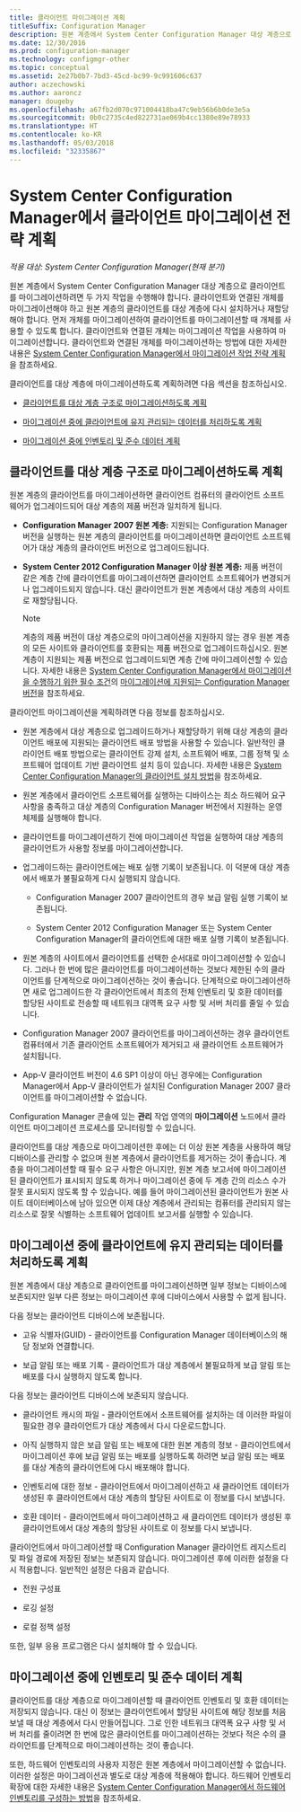 ```yaml
---
title: 클라이언트 마이그레이션 계획
titleSuffix: Configuration Manager
description: 원본 계층에서 System Center Configuration Manager 대상 계층으로 클라이언트를 마이그레이션하는 작업에 대해 알아봅니다.
ms.date: 12/30/2016
ms.prod: configuration-manager
ms.technology: configmgr-other
ms.topic: conceptual
ms.assetid: 2e27b0b7-7bd3-45cd-bc99-9c991606c637
author: aczechowski
ms.author: aaroncz
manager: dougeby
ms.openlocfilehash: a67fb2d070c971004418ba47c9eb56b6b0de3e5a
ms.sourcegitcommit: 0b0c2735c4ed822731ae069b4cc1380e89e78933
ms.translationtype: HT
ms.contentlocale: ko-KR
ms.lasthandoff: 05/03/2018
ms.locfileid: "32335867"
---
```

# <a name="plan-a-client-migration-strategy-in-system-center-configuration-manager"></a>System Center Configuration Manager에서 클라이언트 마이그레이션 전략 계획

*적용 대상: System Center Configuration Manager(현재 분기)*

원본 계층에서 System Center Configuration Manager 대상 계층으로 클라이언트를 마이그레이션하려면 두 가지 작업을 수행해야 합니다. 클라이언트와 연결된 개체를 마이그레이션해야 하고 원본 계층의 클라이언트를 대상 계층에 다시 설치하거나 재할당해야 합니다. 먼저 개체를 마이그레이션하여 클라이언트를 마이그레이션할 때 개체를 사용할 수 있도록 합니다. 클라이언트와 연결된 개체는 마이그레이션 작업을 사용하여 마이그레이션합니다. 클라이언트와 연결된 개체를 마이그레이션하는 방법에 대한 자세한 내용은 [System Center Configuration Manager에서 마이그레이션 작업 전략 계획](../../core/migration/planning-a-migration-job-strategy.md)을 참조하세요.  

 클라이언트를 대상 계층에 마이그레이션하도록 계획하려면 다음 섹션을 참조하십시오.  

-   [클라이언트를 대상 계층 구조로 마이그레이션하도록 계획](#Planning_for_Client_Agent_Migration)  

-   [마이그레이션 중에 클라이언트에 유지 관리되는 데이터를 처리하도록 계획](#Planning_for_Client_Data_Migration)  

-   [마이그레이션 중에 인벤토리 및 준수 데이터 계획](#Planning_for_Inventory_data_migration)  

##  <a name="Planning_for_Client_Agent_Migration"></a> 클라이언트를 대상 계층 구조로 마이그레이션하도록 계획  
 원본 계층의 클라이언트를 마이그레이션하면 클라이언트 컴퓨터의 클라이언트 소프트웨어가 업그레이드되어 대상 계층의 제품 버전과 일치하게 됩니다.  

-   **Configuration Manager 2007 원본 계층:** 지원되는 Configuration Manager 버전을 실행하는 원본 계층의 클라이언트를 마이그레이션하면 클라이언트 소프트웨어가 대상 계층의 클라이언트 버전으로 업그레이드됩니다.  

-   **System Center 2012 Configuration Manager 이상 원본 계층:** 제품 버전이 같은 계층 간에 클라이언트를 마이그레이션하면 클라이언트 소프트웨어가 변경되거나 업그레이드되지 않습니다. 대신 클라이언트가 원본 계층에서 대상 계층의 사이트로 재할당됩니다.  

    > [!NOTE]  
    >  계층의 제품 버전이 대상 계층으로의 마이그레이션을 지원하지 않는 경우 원본 계층의 모든 사이트와 클라이언트를 호환되는 제품 버전으로 업그레이드하십시오. 원본 계층이 지원되는 제품 버전으로 업그레이드되면 계층 간에 마이그레이션할 수 있습니다. 자세한 내용은 [System Center Configuration Manager에서 마이그레이션을 수행하기 위한 필수 조건](../../core/migration/prerequisites-for-migration.md)의 [마이그레이션에 지원되는 Configuration Manager 버전](../../core/migration/prerequisites-for-migration.md#BKMK_SupportedMigrationVersions)을 참조하세요.  

클라이언트 마이그레이션을 계획하려면 다음 정보를 참조하십시오.  

-   원본 계층에서 대상 계층으로 업그레이드하거나 재할당하기 위해 대상 계층의 클라이언트 배포에 지원되는 클라이언트 배포 방법을 사용할 수 있습니다. 일반적인 클라이언트 배포 방법으로는 클라이언트 강제 설치, 소프트웨어 배포, 그룹 정책 및 소프트웨어 업데이트 기반 클라이언트 설치 등이 있습니다. 자세한 내용은 [System Center Configuration Manager의 클라이언트 설치 방법](../../core/clients/deploy/plan/client-installation-methods.md)을 참조하세요.  

-   원본 계층에서 클라이언트 소프트웨어를 실행하는 디바이스는 최소 하드웨어 요구 사항을 충족하고 대상 계층의 Configuration Manager 버전에서 지원하는 운영 체제를 실행해야 합니다.  

-   클라이언트를 마이그레이션하기 전에 마이그레이션 작업을 실행하여 대상 계층의 클라이언트가 사용할 정보를 마이그레이션합니다.  

-   업그레이드하는 클라이언트에는 배포 실행 기록이 보존됩니다. 이 덕분에 대상 계층에서 배포가 불필요하게 다시 실행되지 않습니다.  

    -   Configuration Manager 2007 클라이언트의 경우 보급 알림 실행 기록이 보존됩니다.  

    -   System Center 2012 Configuration Manager 또는 System Center Configuration Manager의 클라이언트에 대한 배포 실행 기록이 보존됩니다.  

-   원본 계층의 사이트에서 클라이언트를 선택한 순서대로 마이그레이션할 수 있습니다. 그러나 한 번에 많은 클라이언트를 마이그레이션하는 것보다 제한된 수의 클라이언트를 단계적으로 마이그레이션하는 것이 좋습니다. 단계적으로 마이그레이션하면 새로 업그레이드한 각 클라이언트에서 최초의 전체 인벤토리 및 호환 데이터를 할당된 사이트로 전송할 때 네트워크 대역폭 요구 사항 및 서버 처리를 줄일 수 있습니다.  

-   Configuration Manager 2007 클라이언트를 마이그레이션하는 경우 클라이언트 컴퓨터에서 기존 클라이언트 소프트웨어가 제거되고 새 클라이언트 소프트웨어가 설치됩니다.  

-   App-V 클라이언트 버전이 4.6 SP1 이상이 아닌 경우에는 Configuration Manager에서 App-V 클라이언트가 설치된 Configuration Manager 2007 클라이언트를 마이그레이션할 수 없습니다.  

Configuration Manager 콘솔에 있는 **관리** 작업 영역의 **마이그레이션** 노드에서 클라이언트 마이그레이션 프로세스를 모니터링할 수 있습니다.  

클라이언트를 대상 계층으로 마이그레이션한 후에는 더 이상 원본 계층을 사용하여 해당 디바이스를 관리할 수 없으며 원본 계층에서 클라이언트를 제거하는 것이 좋습니다. 계층을 마이그레이션할 때 필수 요구 사항은 아니지만, 원본 계층 보고서에 마이그레이션된 클라이언트가 표시되지 않도록 하거나 마이그레이션 중에 두 계층 간의 리소스 수가 잘못 표시되지 않도록 할 수 있습니다. 예를 들어 마이그레이션된 클라이언트가 원본 사이트 데이터베이스에 남아 있으면 이제 대상 계층에서 관리되는 컴퓨터를 관리되지 않는 리소스로 잘못 식별하는 소프트웨어 업데이트 보고서를 실행할 수 있습니다.  

##  <a name="Planning_for_Client_Data_Migration"></a> 마이그레이션 중에 클라이언트에 유지 관리되는 데이터를 처리하도록 계획  
원본 계층에서 대상 계층으로 클라이언트를 마이그레이션하면 일부 정보는 디바이스에 보존되지만 일부 다른 정보는 마이그레이션 후에 디바이스에서 사용할 수 없게 됩니다.  

다음 정보는 클라이언트 디바이스에 보존됩니다.  

-   고유 식별자(GUID) - 클라이언트를 Configuration Manager 데이터베이스의 해당 정보와 연결합니다.  

-   보급 알림 또는 배포 기록 - 클라이언트가 대상 계층에서 불필요하게 보급 알림 또는 배포를 다시 실행하지 않도록 합니다.  

다음 정보는 클라이언트 디바이스에 보존되지 않습니다.  

-   클라이언트 캐시의 파일 - 클라이언트에서 소프트웨어를 설치하는 데 이러한 파일이 필요한 경우 클라이언트가 대상 계층에서 다시 다운로드합니다.  

-   아직 실행하지 않은 보급 알림 또는 배포에 대한 원본 계층의 정보 - 클라이언트에서 마이그레이션 후에 보급 알림 또는 배포를 실행하도록 하려면 보급 알림 또는 배포를 대상 계층의 클라이언트에 다시 배포해야 합니다.  

-   인벤토리에 대한 정보 - 클라이언트에서 마이그레이션하고 새 클라이언트 데이터가 생성된 후 클라이언트에서 대상 계층의 할당된 사이트로 이 정보를 다시 보냅니다.  

-   호환 데이터 - 클라이언트에서 마이그레이션하고 새 클라이언트 데이터가 생성된 후 클라이언트에서 대상 계층의 할당된 사이트로 이 정보를 다시 보냅니다.  

클라이언트에서 마이그레이션할 때 Configuration Manager 클라이언트 레지스트리 및 파일 경로에 저장된 정보는 보존되지 않습니다. 마이그레이션 후에 이러한 설정을 다시 적용합니다. 일반적인 설정은 다음과 같습니다.  

-   전원 구성표  

-   로깅 설정  

-   로컬 정책 설정  

또한, 일부 응용 프로그램은 다시 설치해야 할 수 있습니다.  

##  <a name="Planning_for_Inventory_data_migration"></a> 마이그레이션 중에 인벤토리 및 준수 데이터 계획  
클라이언트를 대상 계층으로 마이그레이션할 때 클라이언트 인벤토리 및 호환 데이터는 저장되지 않습니다. 대신 이 정보는 클라이언트에서 할당된 사이트에 해당 정보를 처음 보낼 때 대상 계층에서 다시 만들어집니다. 그로 인한 네트워크 대역폭 요구 사항 및 서버 처리를 줄이려면 한 번에 많은 클라이언트를 마이그레이션하는 것보다 적은 수의 클라이언트를 단계적으로 마이그레이션하는 것이 좋습니다.  

 또한, 하드웨어 인벤토리의 사용자 지정은 원본 계층에서 마이그레이션할 수 없습니다. 이러한 설정은 마이그레이션과 별도로 대상 계층에 적용해야 합니다. 하드웨어 인벤토리 확장에 대한 자세한 내용은 [System Center Configuration Manager에서 하드웨어 인벤토리를 구성하는 방법](../../core/clients/manage/inventory/configure-hardware-inventory.md)을 참조하세요.  
